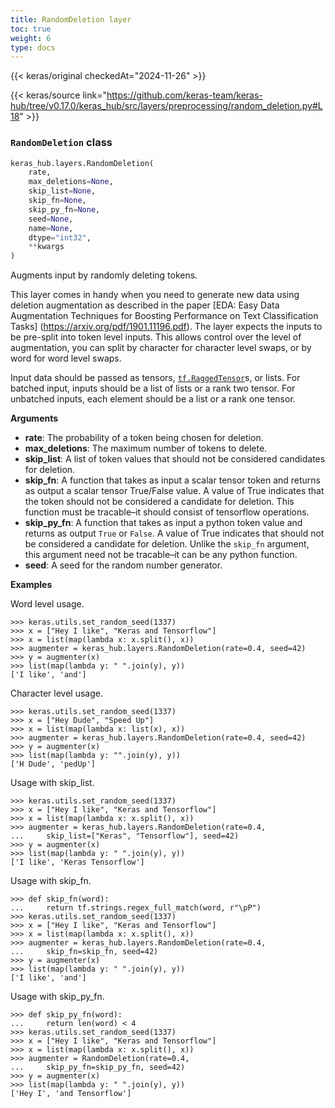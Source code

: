 ```yaml
---
title: RandomDeletion layer
toc: true
weight: 6
type: docs
---
```


{{< keras/original checkedAt="2024-11-26" >}}

{{< keras/source link="https://github.com/keras-team/keras-hub/tree/v0.17.0/keras_hub/src/layers/preprocessing/random_deletion.py#L18" >}}

### `RandomDeletion` class

```python
keras_hub.layers.RandomDeletion(
    rate,
    max_deletions=None,
    skip_list=None,
    skip_fn=None,
    skip_py_fn=None,
    seed=None,
    name=None,
    dtype="int32",
    **kwargs
)
```

Augments input by randomly deleting tokens.

This layer comes in handy when you need to generate new data using deletion
augmentation as described in the paper [EDA: Easy Data Augmentation
Techniques for Boosting Performance on Text Classification Tasks]
(https://arxiv.org/pdf/1901.11196.pdf). The layer expects the inputs to be
pre-split into token level inputs. This allows control over the level of
augmentation, you can split by character for character level swaps, or by
word for word level swaps.

Input data should be passed as tensors, [`tf.RaggedTensor`](https://www.tensorflow.org/api_docs/python/tf/RaggedTensor)s, or lists. For
batched input, inputs should be a list of lists or a rank two tensor. For
unbatched inputs, each element should be a list or a rank one tensor.

**Arguments**

- **rate**: The probability of a token being chosen for deletion.
- **max_deletions**: The maximum number of tokens to delete.
- **skip_list**: A list of token values that should not be considered
  candidates for deletion.
- **skip_fn**: A function that takes as input a scalar tensor token and
  returns as output a scalar tensor True/False value. A value of
  True indicates that the token should not be considered a
  candidate for deletion. This function must be tracable–it
  should consist of tensorflow operations.
- **skip_py_fn**: A function that takes as input a python token value and
  returns as output `True` or `False`. A value of True
  indicates that should not be considered a candidate for deletion.
  Unlike the `skip_fn` argument, this argument need not be
  tracable–it can be any python function.
- **seed**: A seed for the random number generator.

**Examples**

Word level usage.

```console
>>> keras.utils.set_random_seed(1337)
>>> x = ["Hey I like", "Keras and Tensorflow"]
>>> x = list(map(lambda x: x.split(), x))
>>> augmenter = keras_hub.layers.RandomDeletion(rate=0.4, seed=42)
>>> y = augmenter(x)
>>> list(map(lambda y: " ".join(y), y))
['I like', 'and']
```

Character level usage.

```console
>>> keras.utils.set_random_seed(1337)
>>> x = ["Hey Dude", "Speed Up"]
>>> x = list(map(lambda x: list(x), x))
>>> augmenter = keras_hub.layers.RandomDeletion(rate=0.4, seed=42)
>>> y = augmenter(x)
>>> list(map(lambda y: "".join(y), y))
['H Dude', 'pedUp']
```

Usage with skip_list.

```console
>>> keras.utils.set_random_seed(1337)
>>> x = ["Hey I like", "Keras and Tensorflow"]
>>> x = list(map(lambda x: x.split(), x))
>>> augmenter = keras_hub.layers.RandomDeletion(rate=0.4,
...     skip_list=["Keras", "Tensorflow"], seed=42)
>>> y = augmenter(x)
>>> list(map(lambda y: " ".join(y), y))
['I like', 'Keras Tensorflow']
```

Usage with skip_fn.

```console
>>> def skip_fn(word):
...     return tf.strings.regex_full_match(word, r"\pP")
>>> keras.utils.set_random_seed(1337)
>>> x = ["Hey I like", "Keras and Tensorflow"]
>>> x = list(map(lambda x: x.split(), x))
>>> augmenter = keras_hub.layers.RandomDeletion(rate=0.4,
...     skip_fn=skip_fn, seed=42)
>>> y = augmenter(x)
>>> list(map(lambda y: " ".join(y), y))
['I like', 'and']
```

Usage with skip_py_fn.

```console
>>> def skip_py_fn(word):
...     return len(word) < 4
>>> keras.utils.set_random_seed(1337)
>>> x = ["Hey I like", "Keras and Tensorflow"]
>>> x = list(map(lambda x: x.split(), x))
>>> augmenter = RandomDeletion(rate=0.4,
...     skip_py_fn=skip_py_fn, seed=42)
>>> y = augmenter(x)
>>> list(map(lambda y: " ".join(y), y))
['Hey I', 'and Tensorflow']
```
